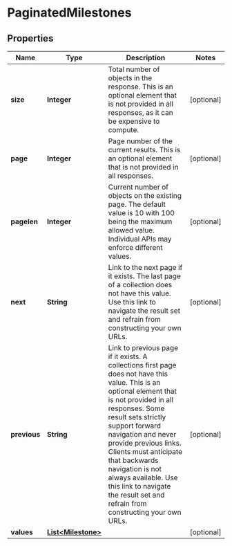# PaginatedMilestones

## Properties
Name | Type | Description | Notes
------------ | ------------- | ------------- | -------------
**size** | **Integer** | Total number of objects in the response. This is an optional element that is not provided in all responses, as it can be expensive to compute. |  [optional]
**page** | **Integer** | Page number of the current results. This is an optional element that is not provided in all responses. |  [optional]
**pagelen** | **Integer** | Current number of objects on the existing page. The default value is 10 with 100 being the maximum allowed value. Individual APIs may enforce different values. |  [optional]
**next** | **String** | Link to the next page if it exists. The last page of a collection does not have this value. Use this link to navigate the result set and refrain from constructing your own URLs. |  [optional]
**previous** | **String** | Link to previous page if it exists. A collections first page does not have this value. This is an optional element that is not provided in all responses. Some result sets strictly support forward navigation and never provide previous links. Clients must anticipate that backwards navigation is not always available. Use this link to navigate the result set and refrain from constructing your own URLs. |  [optional]
**values** | [**List&lt;Milestone&gt;**](Milestone.md) |  |  [optional]
